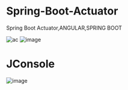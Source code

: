 # Spring-Boot-Actuator
Spring Boot Actuator,ANGULAR,SPRING BOOT


![ac](https://github.com/PrabhaWijera/Spring-Boot-Actuator/assets/106425954/ef8b09bb-deb4-4817-a964-ca5dc9571b53)
![image](https://github.com/PrabhaWijera/Spring-Boot-Actuator/assets/106425954/b858a4b2-37c9-488d-86cb-bc9c8f7d76fa)
# JConsole
![image](https://github.com/PrabhaWijera/Spring-Boot-Actuator/assets/106425954/f5af65f9-daa4-462b-8db7-df809a0a471c)
